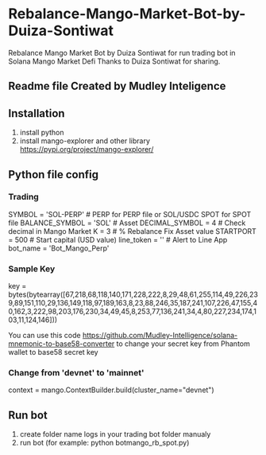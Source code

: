 # Rebalance-Mango-Market-Bot-by-Duiza-Sontiwat
Rebalance Mango Market Bot by Duiza Sontiwat for run trading bot in Solana Mango Market Defi 
Thanks to Duiza Sontiwat for sharing. 

## Readme file Created by Mudley Inteligence


## Installation
1. install python 
2. install mango-explorer and other library  
https://pypi.org/project/mango-explorer/



## Python file config

### Trading 
SYMBOL          = 'SOL-PERP'  # PERP for PERP file or SOL/USDC SPOT for SPOT file
BALANCE_SYMBOL  = 'SOL'       # Asset
DECIMAL_SYMBOL  = 4           # Check decimal in Mango Market
K               = 3           # % Rebalance Fix Asset value
STARTPORT       = 500         # Start capital (USD value)
line_token      = ''          # Alert to Line App
bot_name        = 'Bot_Mango_Perp'

### Sample Key
key = bytes(bytearray([67,218,68,118,140,171,228,222,8,29,48,61,255,114,49,226,239,89,151,110,29,136,149,118,97,189,163,8,23,88,246,35,187,241,107,226,47,155,40,162,3,222,98,203,176,230,34,49,45,8,253,77,136,241,34,4,80,227,234,174,103,11,124,146]))

You can use this code https://github.com/Mudley-Intelligence/solana-mnemonic-to-base58-converter to change your secret key from Phantom wallet to base58 secret key

### Change from 'devnet' to 'mainnet'
context = mango.ContextBuilder.build(cluster_name="devnet")

## Run bot
1. create folder name logs in your trading bot folder manualy
2. run bot (for example: python botmango_rb_spot.py)
